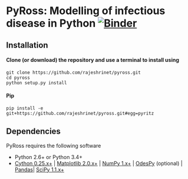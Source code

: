 PyRoss: Modelling of infectious disease in Python
[![Binder](https://mybinder.org/badge.svg)](https://mybinder.org/v2/gh/rajeshrinet/pyross/master?filepath=examples)
========



## Installation

#### Clone (or download) the repository and use a terminal to install using

```
git clone https://github.com/rajeshrinet/pyross.git
cd pyross
python setup.py install
```

#### Pip

```
pip install -e git+https://github.com/rajeshrinet/pyross.git#egg=pyritz
```


## Dependencies


PyRoss requires the following software 

- Python 2.6+ or Python 3.4+
- [Cython 0.25.x+](http://docs.cython.org/en/latest/index.html) |  [Matplotlib 2.0.x+](https://matplotlib.org) | [NumPy 1.x+](http://www.numpy.org) |  [OdesPy](https://github.com/rajeshrinet/odespy) (optional) | [Pandas](https://pandas.pydata.org/)| [SciPy 1.1.x+](https://www.scipy.org/) 

